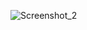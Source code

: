![Screenshot_2](https://github.com/Abedelhamid/my-app/assets/125611156/a94477e1-91b5-4fd9-aa20-040c26d7977e)
